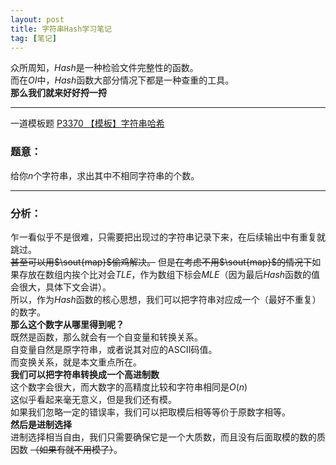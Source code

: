 ```yaml
---
layout: post
title: 字符串Hash学习笔记
tag: [笔记]
---
```

众所周知，$Hash$是一种检验文件完整性的函数。  
而在$OI$中，$Hash$函数大部分情况下都是一种查重的工具。  
**那么我们就来好好捋一捋**  
* * *
一道模板题 [P3370 【模板】字符串哈希](https://www.luogu.com.cn/problem/P3370)  
### 题意：  
给你$n$个字符串，求出其中不相同字符串的个数。 
* * *
### 分析：
乍一看似乎不是很难，只需要把出现过的字符串记录下来，在后续输出中有重复就跳过。  
~~甚至可以用$\sout{map}$偷鸡解决。~~
但是~~在考虑不用$\sout{map}$的情况下~~如果存放在数组内挨个比对会$TLE$，作为数组下标会$MLE$（因为最后$Hash$函数的值会很大，具体下文会讲）。  
所以，作为$Hash$函数的核心思想，我们可以把字符串对应成一个（最好不重复）的数字。  
**那么这个数字从哪里得到呢？**  
既然是函数，那么就会有一个自变量和转换关系。  
自变量自然是原字符串，或者说其对应的ASCII码值。  
而变换关系，就是本文重点所在。  
**我们可以把字符串转换成一个高进制数**  
这个数字会很大，而大数字的高精度比较和字符串相同是$O(n)$  
这似乎看起来毫无意义，但是我们还有模。  
如果我们忽略一定的错误率，我们可以把取模后相等等价于原数字相等。  
**然后是进制选择**  
进制选择相当自由，我们只需要确保它是一个大质数，而且没有后面取模的数的质因数 ~~（如果有就不用模了）~~。
